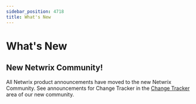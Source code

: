 ```yaml
---
sidebar_position: 4718
title: What's New
---
```


# What's New

## New Netwrix Community!

All Netwrix product announcements have moved to the new Netwrix Community. See announcements for Change Tracker in the [Change Tracker](https://community.netwrix.com/c/98 "https://community.netwrix.com/c/98") area of our new community.